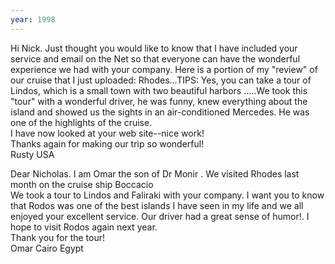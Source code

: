 ```yaml
---
year: 1998
---
```

Hi Nick. Just thought you would like to know that I have included your service and email on the Net so that everyone can have the wonderful experience we had with your company. Here is a portion of my "review" of our cruise that I just uploaded: Rhodes...TIPS: Yes, you can take a tour of Lindos, which is a small town with two beautiful harbors .....We took this "tour" with a wonderful driver, he was funny, knew everything about the island and showed us the sights in an air-conditioned Mercedes. He was one of the highlights of the cruise.<br>
I have now looked at your web site--nice work!<br>
Thanks again for making our trip so wonderful!<br>
Rusty USA

Dear Nicholas. I am Omar the son of Dr Monir . We visited Rhodes last month on the cruise ship Boccacio<br>
We took a tour to Lindos and Faliraki with your company. I want you to know that Rodos was one of the best islands I have seen in my life and we all enjoyed your excellent service. Our driver had a great sense of humor!. I hope to visit Rodos again next year.<br>
Thank you for the tour!<br>
Omar Cairo Egypt
